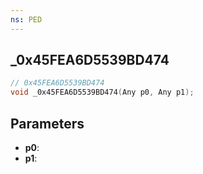 ```yaml
---
ns: PED
---
```

## _0x45FEA6D5539BD474

```c
// 0x45FEA6D5539BD474
void _0x45FEA6D5539BD474(Any p0, Any p1);
```

## Parameters
* **p0**:
* **p1**:
